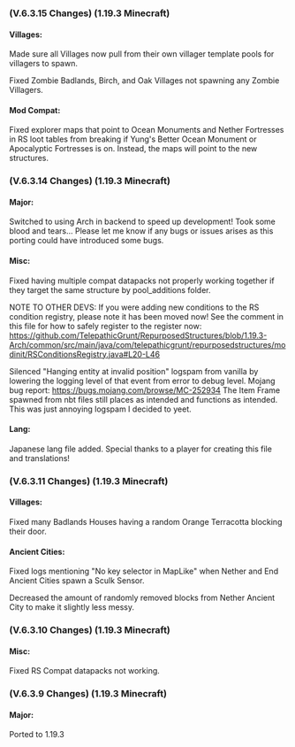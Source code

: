 ### **(V.6.3.15 Changes) (1.19.3 Minecraft)**

#### Villages:
Made sure all Villages now pull from their own villager template pools for villagers to spawn.

Fixed Zombie Badlands, Birch, and Oak Villages not spawning any Zombie Villagers.

#### Mod Compat:
Fixed explorer maps that point to Ocean Monuments and Nether Fortresses in RS loot tables from breaking if
 Yung's Better Ocean Monument or Apocalyptic Fortresses is on. Instead, the maps will point to the new structures.


### **(V.6.3.14 Changes) (1.19.3 Minecraft)**

#### Major:
Switched to using Arch in backend to speed up development! Took some blood and tears...
 Please let me know if any bugs or issues arises as this porting could have introduced some bugs.

#### Misc:
Fixed having multiple compat datapacks not properly working together if they target the same structure by pool_additions folder.

NOTE TO OTHER DEVS: If you were adding new conditions to the RS condition registry, please note it has been moved now!
 See the comment in this file for how to safely register to the register now: 
 https://github.com/TelepathicGrunt/RepurposedStructures/blob/1.19.3-Arch/common/src/main/java/com/telepathicgrunt/repurposedstructures/modinit/RSConditionsRegistry.java#L20-L46

Silenced "Hanging entity at invalid position" logspam from vanilla by lowering the logging level of that event from error to debug level.
 Mojang bug report: https://bugs.mojang.com/browse/MC-252934
 The Item Frame spawned from nbt files still places as intended and functions as intended. This was just annoying logspam I decided to yeet.

#### Lang:
Japanese lang file added. Special thanks to a player for creating this file and translations!


### **(V.6.3.11 Changes) (1.19.3 Minecraft)**

#### Villages:
Fixed many Badlands Houses having a random Orange Terracotta blocking their door.

#### Ancient Cities:
Fixed logs mentioning "No key selector in MapLike" when Nether and End Ancient Cities spawn a Sculk Sensor.

Decreased the amount of randomly removed blocks from Nether Ancient City to make it slightly less messy.


### **(V.6.3.10 Changes) (1.19.3 Minecraft)**

#### Misc:
Fixed RS Compat datapacks not working.


### **(V.6.3.9 Changes) (1.19.3 Minecraft)**

#### Major:
Ported to 1.19.3